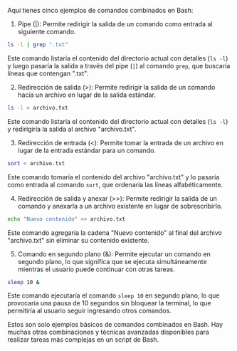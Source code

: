 Aquí tienes cinco ejemplos de comandos combinados en Bash:

1. Pipe (|): Permite redirigir la salida de un comando como entrada al siguiente comando.

```bash
ls -l | grep ".txt"
```

Este comando listaría el contenido del directorio actual con detalles (`ls -l`) y luego pasaría la salida a través del pipe (`|`) al comando `grep`, que buscaría líneas que contengan ".txt".

2. Redirección de salida (>): Permite redirigir la salida de un comando hacia un archivo en lugar de la salida estándar.

```bash
ls -l > archivo.txt
```

Este comando listaría el contenido del directorio actual con detalles (`ls -l`) y redirigiría la salida al archivo "archivo.txt".

3. Redirección de entrada (<): Permite tomar la entrada de un archivo en lugar de la entrada estándar para un comando.

```bash
sort < archivo.txt
```

Este comando tomaría el contenido del archivo "archivo.txt" y lo pasaría como entrada al comando `sort`, que ordenaría las líneas alfabéticamente.

4. Redirección de salida y anexar (>>): Permite redirigir la salida de un comando y anexarla a un archivo existente en lugar de sobrescribirlo.

```bash
echo "Nuevo contenido" >> archivo.txt
```

Este comando agregaría la cadena "Nuevo contenido" al final del archivo "archivo.txt" sin eliminar su contenido existente.

5. Comando en segundo plano (&): Permite ejecutar un comando en segundo plano, lo que significa que se ejecuta simultáneamente mientras el usuario puede continuar con otras tareas.

```bash
sleep 10 &
```

Este comando ejecutaría el comando `sleep 10` en segundo plano, lo que provocaría una pausa de 10 segundos sin bloquear la terminal, lo que permitiría al usuario seguir ingresando otros comandos.

Estos son solo ejemplos básicos de comandos combinados en Bash. Hay muchas otras combinaciones y técnicas avanzadas disponibles para realizar tareas más complejas en un script de Bash.